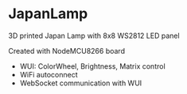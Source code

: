 # JapanLamp
3D printed Japan Lamp with 8x8 WS2812 LED panel

Created with NodeMCU8266 board
- WUI: ColorWheel, Brightness, Matrix control
- WiFi autoconnect
- WebSocket communication with WUI

